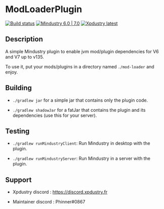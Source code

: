# ModLoaderPlugin

[![Build status](https://github.com/Xpdustry/ModLoaderPlugin/actions/workflows/build.yml/badge.svg?branch=master&event=push)](https://github.com/Xpdustry/ModLoaderPlugin/actions/workflows/build.yml)
[![Mindustry 6.0 | 7.0 ](https://img.shields.io/badge/Mindustry-6.0%20%7C%207.0-ffd37f)](https://github.com/Anuken/Mindustry/releases)
[![Xpdustry latest](https://repo.xpdustry.fr/api/badge/latest/releases/fr/xpdustry/mod-loader-plugin?color=00FFFF&name=ModLoaderPlugin&prefix=v)](https://github.com/Xpdustry/ModLoaderPlugin/releases)

## Description

A simple Mindustry plugin to enable jvm mod/plugin dependencies for V6 and V7 up to v135.

To use it, put your mods/plugins in a directory named `./mod-loader` and enjoy.

## Building

- `./gradlew jar` for a simple jar that contains only the plugin code.

- `./gradlew shadowJar` for a fatJar that contains the plugin and its dependencies (use this for your server).

## Testing 

- `./gradlew runMindustryClient`: Run Mindustry in desktop with the plugin.

- `./gradlew runMindustryServer`: Run Mindustry in a server with the plugin.

## Support

- Xpdustry discord : https://discord.xpdustry.fr

- Maintainer discord : Phinner#0867
